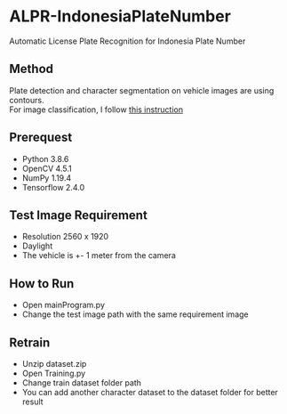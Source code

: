 # ALPR-IndonesiaPlateNumber
Automatic License Plate Recognition for Indonesia Plate Number

## Method
Plate detection and character segmentation on vehicle images are using contours.<br>
For image classification, I follow [this instruction](https://www.tensorflow.org/tutorials/images/classification)

## Prerequest
- Python 3.8.6
- OpenCV 4.5.1
- NumPy 1.19.4
- Tensorflow 2.4.0

## Test Image Requirement
- Resolution 2560 x 1920
- Daylight
- The vehicle is +- 1 meter from the camera

## How to Run
- Open mainProgram.py
- Change the test image path with the same requirement image

## Retrain
- Unzip dataset.zip
- Open Training.py
- Change train dataset folder path
- You can add another character dataset to the dataset folder for better result
